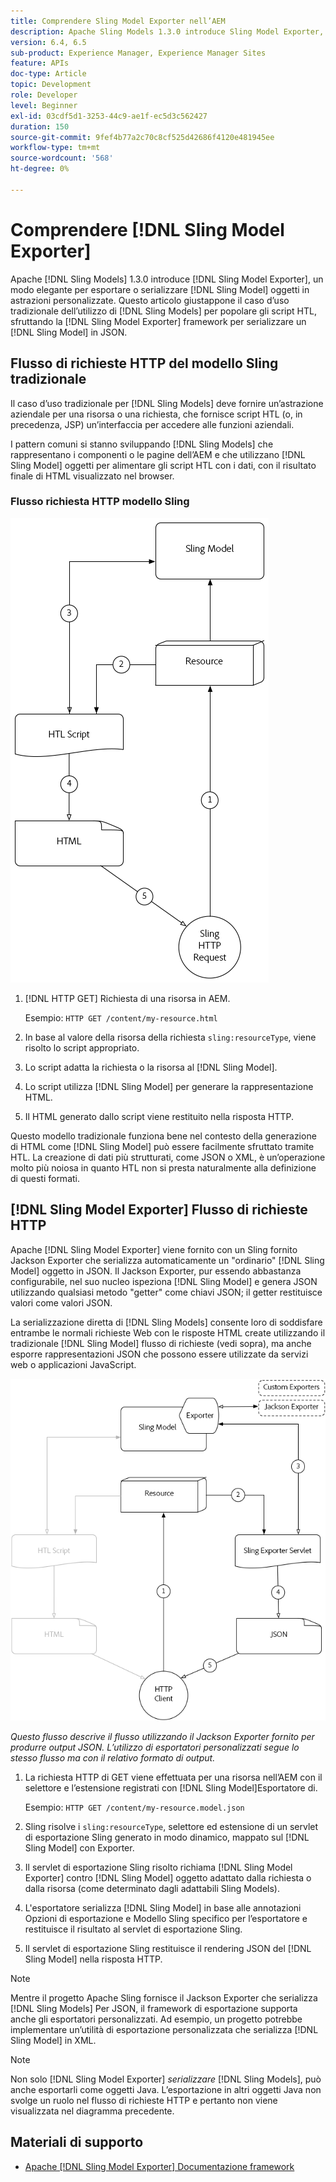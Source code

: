 ```yaml
---
title: Comprendere Sling Model Exporter nell’AEM
description: Apache Sling Models 1.3.0 introduce Sling Model Exporter, un modo elegante per esportare o serializzare oggetti Sling Model in astrazioni personalizzate. Questo articolo giustappone il caso d’uso tradizionale di utilizzo dei modelli Sling per popolare gli script HTL, con l’utilizzo del framework Sling Model Exporter per serializzare un modello Sling in JSON.
version: 6.4, 6.5
sub-product: Experience Manager, Experience Manager Sites
feature: APIs
doc-type: Article
topic: Development
role: Developer
level: Beginner
exl-id: 03cdf5d1-3253-44c9-ae1f-ec5d3c562427
duration: 150
source-git-commit: 9fef4b77a2c70c8cf525d42686f4120e481945ee
workflow-type: tm+mt
source-wordcount: '568'
ht-degree: 0%

---
```


# Comprendere [!DNL Sling Model Exporter]

Apache [!DNL Sling Models] 1.3.0 introduce [!DNL Sling Model Exporter], un modo elegante per esportare o serializzare [!DNL Sling Model] oggetti in astrazioni personalizzate. Questo articolo giustappone il caso d’uso tradizionale dell’utilizzo di [!DNL Sling Models] per popolare gli script HTL, sfruttando la [!DNL Sling Model Exporter] framework per serializzare un [!DNL Sling Model] in JSON.

## Flusso di richieste HTTP del modello Sling tradizionale

Il caso d’uso tradizionale per [!DNL Sling Models] deve fornire un’astrazione aziendale per una risorsa o una richiesta, che fornisce script HTL (o, in precedenza, JSP) un’interfaccia per accedere alle funzioni aziendali.

I pattern comuni si stanno sviluppando [!DNL Sling Models] che rappresentano i componenti o le pagine dell’AEM e che utilizzano [!DNL Sling Model] oggetti per alimentare gli script HTL con i dati, con il risultato finale di HTML visualizzato nel browser.

### Flusso richiesta HTTP modello Sling

![Flusso di richiesta modello Sling](./assets/understand-sling-model-exporter/sling-model-request-flow.png)

1. [!DNL HTTP GET] Richiesta di una risorsa in AEM.

   Esempio: `HTTP GET /content/my-resource.html`

1. In base al valore della risorsa della richiesta `sling:resourceType`, viene risolto lo script appropriato.

1. Lo script adatta la richiesta o la risorsa al [!DNL Sling Model].

1. Lo script utilizza [!DNL Sling Model] per generare la rappresentazione HTML.

1. Il HTML generato dallo script viene restituito nella risposta HTTP.

Questo modello tradizionale funziona bene nel contesto della generazione di HTML come [!DNL Sling Model] può essere facilmente sfruttato tramite HTL. La creazione di dati più strutturati, come JSON o XML, è un’operazione molto più noiosa in quanto HTL non si presta naturalmente alla definizione di questi formati.

## [!DNL Sling Model Exporter] Flusso di richieste HTTP

Apache [!DNL Sling Model Exporter] viene fornito con un Sling fornito Jackson Exporter che serializza automaticamente un &quot;ordinario&quot; [!DNL Sling Model] oggetto in JSON. Il Jackson Exporter, pur essendo abbastanza configurabile, nel suo nucleo ispeziona [!DNL Sling Model] e genera JSON utilizzando qualsiasi metodo &quot;getter&quot; come chiavi JSON; il getter restituisce valori come valori JSON.

La serializzazione diretta di [!DNL Sling Models] consente loro di soddisfare entrambe le normali richieste Web con le risposte HTML create utilizzando il tradizionale [!DNL Sling Model] flusso di richieste (vedi sopra), ma anche esporre rappresentazioni JSON che possono essere utilizzate da servizi web o applicazioni JavaScript.

![Flusso richieste HTTP esportazione modello Sling](./assets/understand-sling-model-exporter/sling-model-exporter-request-flow.png)

*Questo flusso descrive il flusso utilizzando il Jackson Exporter fornito per produrre output JSON. L’utilizzo di esportatori personalizzati segue lo stesso flusso ma con il relativo formato di output.*

1. La richiesta HTTP di GET viene effettuata per una risorsa nell’AEM con il selettore e l’estensione registrati con [!DNL Sling Model]Esportatore di.

   Esempio: `HTTP GET /content/my-resource.model.json`

1. Sling risolve i `sling:resourceType`, selettore ed estensione di un servlet di esportazione Sling generato in modo dinamico, mappato sul [!DNL Sling Model] con Exporter.
1. Il servlet di esportazione Sling risolto richiama [!DNL Sling Model Exporter] contro [!DNL Sling Model] oggetto adattato dalla richiesta o dalla risorsa (come determinato dagli adattabili Sling Models).
1. L&#39;esportatore serializza [!DNL Sling Model] in base alle annotazioni Opzioni di esportazione e Modello Sling specifico per l’esportatore e restituisce il risultato al servlet di esportazione Sling.
1. Il servlet di esportazione Sling restituisce il rendering JSON del [!DNL Sling Model] nella risposta HTTP.

>[!NOTE]
>
>Mentre il progetto Apache Sling fornisce il Jackson Exporter che serializza [!DNL Sling Models] Per JSON, il framework di esportazione supporta anche gli esportatori personalizzati. Ad esempio, un progetto potrebbe implementare un’utilità di esportazione personalizzata che serializza [!DNL Sling Model] in XML.

>[!NOTE]
>
>Non solo [!DNL Sling Model Exporter] *serializzare* [!DNL Sling Models], può anche esportarli come oggetti Java. L’esportazione in altri oggetti Java non svolge un ruolo nel flusso di richieste HTTP e pertanto non viene visualizzata nel diagramma precedente.

## Materiali di supporto

* [Apache [!DNL Sling Model Exporter] Documentazione framework](https://sling.apache.org/documentation/bundles/models.html#exporter-framework-since-130)
